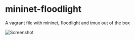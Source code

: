 # mininet-floodlight
A vagrant file with mininet, floodlight and tmux out of the box

![Screenshot](https://c3.staticflickr.com/6/5535/30619634674_40ddb6382c_z.jpg)
